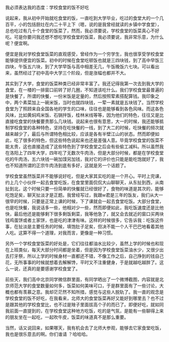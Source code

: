 我必须表达我的态度：学校食堂的饭不好吃

说起来，我从初中开始就吃食堂的饭，一直吃到大学毕业，吃过的食堂大的一个几百平，小的包括厨灶在内二十平上下（嗯，说的是我曾经就读的乡镇中学食堂），总也吃过有几十个食堂的饭菜了，然而，我必须要说，学校食堂的饭菜真心不好吃。可是你要问我还想不想吃学校食堂的饭菜，我必须要说，我非常乐意，为什么呢？便宜啊。

便宜是我对学校食堂饭菜的直观感受，曾经作为一个穷学生，我也很享受学校食堂能够提供便宜的饭菜。初中的时候在食堂吃顿饭也就是三四块钱，到了高中早饭三四块，午饭五六块，到了大学早饭与高中相差无几，午饭晚饭六七块。可以看出来，虽然经过了初中高中大学三个阶段，但是涨幅也都并不大。

其实到了大学，食堂的饭菜种类已经非常丰富了。我还记得我第一次去到我大学的食堂，在一楼的一排窗口前转了好几圈，不知道该吃什么。我们学校食堂最普遍的是快餐了，所谓的快餐，一份米饭是定量的，然后按照荤素搭配算钱。我印象之中，两个素菜加上一碗米饭，当时也就四块钱，一荤一素就是五块钱了。当然学校食堂为了照顾来自全国各地的学生的口味，往往也是能够看到各色风味。而这各色风味，比如黄焖鸡米饭、石锅拌饭，桂林米线等等，因为他们的特色，往往又是比直接吃食堂的快餐要贵那么几块钱。说起来也很有意思，大一的时候，我还能够抵制学校食堂的各种特色，坚持在吃快餐的一线，到了大二的时候，吃快餐的频次就越来越少了，最后与所谓特色相比较，应该是各有半壁江山的状态。然而即便如此，吃了很多的特色，但这些特色说起来也还是差强人意。毕竟学校食堂的饭菜不能太贵，这也直接造成了这些特色到了学校食堂之后会有些偷工减料。所以虽然我在洛阳上了四年大学，四年吃了无数次牛肉汤，但是大部分时候，都是在学校食堂吃的牛肉汤，五六块钱一碗加馍另加钱，我对它的评价也只能是能吃饱就好了，我也不知道所谓的正宗牛肉汤到底有多好，这就是另一个话题了。

学校食堂虽然饭菜并不能够说好吃，但是大家其实吃的是一个开心。平时上完课，约上几个小伙伴一起去食堂吃饭，在食堂里面侃侃大山聊聊天，从东扯到西，从南扯到北，这个时候只要一份简单的快餐就已经很好了，食物的味道是其次的，能够吃饱足矣，聊天扯淡才是正题。我曾经写过，我跟w君是三年的饭友，我们从大一很早的时候，只要是正常上课的时候，下了课就会一起去食堂吃饭。大部分食堂，也是吃快餐，我说话多一些，他相对少一些，然而即便如此，我吃饭速度还是比他快，最后他还是能够剩下很多剩饭剩菜，我等他急了，就又会去就近的窗口买两块钱鸡蛋饼或者土家饼，也是吃的津津有味。这样的时候很多，它告诉我：吃饭这件事，在扯淡是主要任务的时候，填饱肚子足矣，但决不能一个人干巴巴地看着其他人吃。这算不得一个道理，对我而言，更像是一种习惯。

另外一个学校食堂饭菜的好处是，它们往往都油水比较少，虽然上学的时候也和现在上班类似，每天大部分时间都是坐着，但是因为学校食堂饭菜油水少，又很少出去打牙祭，所以上学的时候身材一直都还不错，不像工作之后，自己挣到的钱自己花，无所事事的时候就想着去解解馋，平时又不注重健身，于是就越吃越胖了。这么一说，还真的是要感谢学校食堂了。

前些天，我们高中北京同学微信群里面，有同学晒出了一个微博截图，内容就是北京师范大学的食堂数量如何多，饭菜如何美味可口，于是群里面有了一些讨论，大概也都有羡慕之意。我却茫茫然不知所措，感觉与这些人脱轨了。我一直的观念是学校食堂的饭不好吃，在我看来，北师大的食堂饭菜再好又能好到哪里去？也不过是跟其他的学校食堂比，也不过是矬子里面拔高个子的而已了。即便好吃，就如同我前面一直提到的，在学校食堂这种地方吃饭，吃的是气氛，是能有一些聊得上来的朋友坐在一起吃，一起吹牛皮，饭菜的味道真不是那么重要。

当然，话又说回来，如果哪天，我有机会去了北师大参观，能够去它家食堂吃饭，我也是很乐意去的啊。你们谁请 ？哈哈哈。
